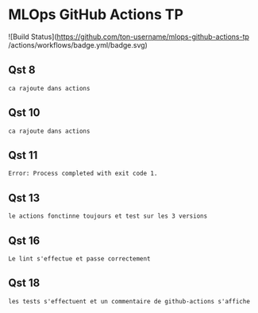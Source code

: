 # MLOps GitHub Actions TP
![Build
Status](https://github.com/ton-username/mlops-github-actions-tp
/actions/workflows/badge.yml/badge.svg)

## Qst 8

    ca rajoute dans actions

## Qst 10

    ca rajoute dans actions

## Qst 11

    Error: Process completed with exit code 1.

## Qst 13

    le actions fonctinne toujours et test sur les 3 versions

## Qst 16

    Le lint s'effectue et passe correctement

## Qst 18

    les tests s'effectuent et un commentaire de github-actions s'affiche 
